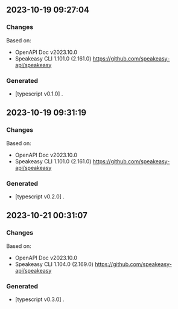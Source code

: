 

## 2023-10-19 09:27:04
### Changes
Based on:
- OpenAPI Doc v2023.10.0 
- Speakeasy CLI 1.101.0 (2.161.0) https://github.com/speakeasy-api/speakeasy
### Generated
- [typescript v0.1.0] .

## 2023-10-19 09:31:19
### Changes
Based on:
- OpenAPI Doc v2023.10.0 
- Speakeasy CLI 1.101.0 (2.161.0) https://github.com/speakeasy-api/speakeasy
### Generated
- [typescript v0.2.0] .

## 2023-10-21 00:31:07
### Changes
Based on:
- OpenAPI Doc v2023.10.0 
- Speakeasy CLI 1.104.0 (2.169.0) https://github.com/speakeasy-api/speakeasy
### Generated
- [typescript v0.3.0] .